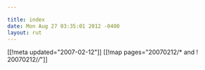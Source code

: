 ```yaml
---

title: index
date: Mon Aug 27 03:35:01 2012 -0400
layout: rut
---
```


[[!meta updated="2007-02-12"]]
[[!map pages="20070212/* and ! 20070212/*/*"]]
